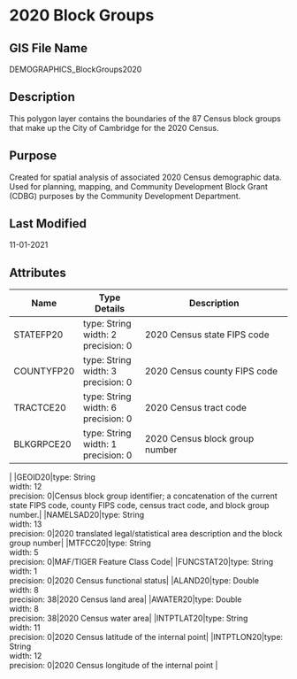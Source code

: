 # 2020 Block Groups
## GIS File Name
DEMOGRAPHICS_BlockGroups2020
## Description
<DIV STYLE="text-align:Left;"><DIV><DIV><P><SPAN>This polygon layer contains the boundaries of the 87 Census block groups that make up the City of Cambridge for the 2020 Census.</SPAN></P></DIV></DIV></DIV>

## Purpose
Created for spatial analysis of associated 2020 Census demographic data.  Used for planning, mapping, and Community Development Block Grant (CDBG) purposes by the Community Development Department.
## Last Modified
11-01-2021
## Attributes
|Name|Type Details|Description|
|----|------------|-----------|
|STATEFP20|type: String<br/>width: 2<br/>precision: 0|2020 Census state FIPS code|
|COUNTYFP20|type: String<br/>width: 3<br/>precision: 0|2020 Census county FIPS code|
|TRACTCE20|type: String<br/>width: 6<br/>precision: 0|2020 Census tract code|
|BLKGRPCE20|type: String<br/>width: 1<br/>precision: 0|2020 Census block group number
|
|GEOID20|type: String<br/>width: 12<br/>precision: 0|Census block group identifier; a concatenation of the current state FIPS code, county FIPS code, census tract code, and block group number.|
|NAMELSAD20|type: String<br/>width: 13<br/>precision: 0|2020 translated legal/statistical area description and the block group number|
|MTFCC20|type: String<br/>width: 5<br/>precision: 0|MAF/TIGER Feature Class Code|
|FUNCSTAT20|type: String<br/>width: 1<br/>precision: 0|2020 Census functional status|
|ALAND20|type: Double<br/>width: 8<br/>precision: 38|2020 Census land area|
|AWATER20|type: Double<br/>width: 8<br/>precision: 38|2020 Census water area|
|INTPTLAT20|type: String<br/>width: 11<br/>precision: 0|2020 Census latitude of the internal point|
|INTPTLON20|type: String<br/>width: 12<br/>precision: 0|2020 Census longitude of the internal point |
